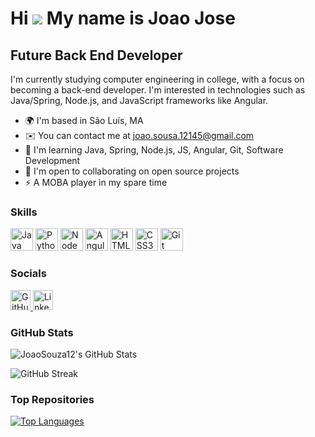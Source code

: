 # Hi ![](https://user-images.githubusercontent.com/18350557/176309783-0785949b-9127-417c-8b55-ab5a4333674e.gif) My name is Joao Jose
## Future Back End Developer

I'm currently studying computer engineering in college, with a focus on becoming a back-end developer. I'm interested in technologies such as Java/Spring, Node.js, and JavaScript frameworks like Angular.

- 🌍 I'm based in São Luís, MA
- ✉️ You can contact me at [joao.sousa.12145@gmail.com](mailto:joao.sousa.12145@gmail.com)
- 🧠 I'm learning Java, Spring, Node.js, JS, Angular, Git, Software Development
- 🤝 I'm open to collaborating on open source projects
- ⚡ A MOBA player in my spare time

### Skills

<p align="left">
    <img src="https://raw.githubusercontent.com/danielcranney/readme-generator/main/public/icons/skills/java-colored.svg" width="36" height="36" alt="Java" />
    <img src="https://raw.githubusercontent.com/danielcranney/readme-generator/main/public/icons/skills/python-colored.svg" width="36" height="36" alt="Python" />
    <img src="https://raw.githubusercontent.com/danielcranney/readme-generator/main/public/icons/skills/nodejs-colored.svg" width="36" height="36" alt="NodeJS" />
    <img src="https://raw.githubusercontent.com/danielcranney/readme-generator/main/public/icons/skills/angularjs-colored.svg" width="36" height="36" alt="Angular" />
    <img src="https://raw.githubusercontent.com/danielcranney/readme-generator/main/public/icons/skills/html5-colored.svg" width="36" height="36" alt="HTML5" />
    <img src="https://raw.githubusercontent.com/danielcranney/readme-generator/main/public/icons/skills/css3-colored.svg" width="36" height="36" alt="CSS3" />
    <img src="https://raw.githubusercontent.com/danielcranney/readme-generator/main/public/icons/skills/git-colored.svg" width="36" height="36" alt="Git" />
    <!-- ... adicione outros ícones de habilidades ... -->
</p>

### Socials

<p align="left">
    <a href="https://www.github.com/JoaoSouza12" target="_blank" rel="noreferrer">
        <img src="https://raw.githubusercontent.com/danielcranney/readme-generator/main/public/icons/socials/github.svg" width="32" height="32" alt="GitHub" />
    </a>
    <a href="https://www.linkedin.com/in/joão-josé-86619b1ab" target="_blank" rel="noreferrer">
        <img src="https://raw.githubusercontent.com/danielcranney/readme-generator/main/public/icons/socials/linkedin.svg" width="32" height="32" alt="LinkedIn" />
    </a>
</p>

### GitHub Stats

![JoaoSouza12's GitHub Stats](https://github-readme-stats.vercel.app/api?username=JoaoSouza12&show_icons=true&count_private=true&title_color=ffffff&text_color=ffffff&icon_color=3382ed&bg_color=000000&hide_border=true&show_icons=true)

![GitHub Streak](https://github-readme-streak-stats.herokuapp.com/?user=JoaoSouza12&stroke=ffffff&background=000000&ring=ffffff&fire=ffffff&currStreakNum=ffffff&currStreakLabel=ffffff&sideNums=ffffff&sideLabels=ffffff&dates=ffffff&hide_border=true)

### Top Repositories

[![Top Languages](https://github-readme-stats.vercel.app/api/top-langs/?username=JoaoSouza12&langs_count=10&title_color=ffffff&text_color=ffffff&icon_color=3382ed&bg_color=000000&hide_border=true&locale=en&custom_title=Top%20%Languages)](https://github.com/JoaoSouza12)
